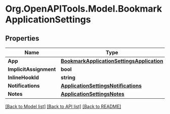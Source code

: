 # Org.OpenAPITools.Model.BookmarkApplicationSettings

## Properties

Name | Type | Description | Notes
------------ | ------------- | ------------- | -------------
**App** | [**BookmarkApplicationSettingsApplication**](BookmarkApplicationSettingsApplication.md) |  | [optional] 
**ImplicitAssignment** | **bool** |  | [optional] 
**InlineHookId** | **string** |  | [optional] 
**Notifications** | [**ApplicationSettingsNotifications**](ApplicationSettingsNotifications.md) |  | [optional] 
**Notes** | [**ApplicationSettingsNotes**](ApplicationSettingsNotes.md) |  | [optional] 

[[Back to Model list]](../README.md#documentation-for-models) [[Back to API list]](../README.md#documentation-for-api-endpoints) [[Back to README]](../README.md)

